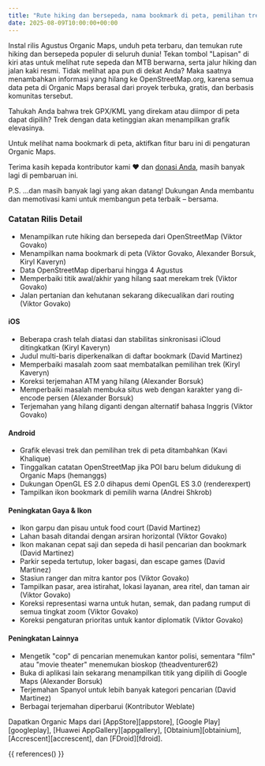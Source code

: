 ```yaml
---
title: "Rute hiking dan bersepeda, nama bookmark di peta, pemilihan trek, grafik elevasi, dan lainnya di rilis Agustus"
date: 2025-08-09T10:00:00+00:00
---
```


Instal rilis Agustus Organic Maps, unduh peta terbaru, dan temukan rute hiking dan bersepeda populer di seluruh dunia! Tekan tombol "Lapisan" di kiri atas untuk melihat rute sepeda dan MTB berwarna, serta jalur hiking dan jalan kaki resmi. Tidak melihat apa pun di dekat Anda? Maka saatnya menambahkan informasi yang hilang ke OpenStreetMap.org, karena semua data peta di Organic Maps berasal dari proyek terbuka, gratis, dan berbasis komunitas tersebut.

Tahukah Anda bahwa trek GPX/KML yang direkam atau diimpor di peta dapat dipilih? Trek dengan data ketinggian akan menampilkan grafik elevasinya.

Untuk melihat nama bookmark di peta, aktifkan fitur baru ini di pengaturan Organic Maps.

Terima kasih kepada kontributor kami ❤️ dan [donasi Anda](@/donate/index.id.md), masih banyak lagi di pembaruan ini.

P.S. ...dan masih banyak lagi yang akan datang! Dukungan Anda membantu dan memotivasi kami untuk membangun peta terbaik – bersama.

### Catatan Rilis Detail

- Menampilkan rute hiking dan bersepeda dari OpenStreetMap (Viktor Govako)
- Menampilkan nama bookmark di peta (Viktor Govako, Alexander Borsuk, Kiryl Kaveryn)
- Data OpenStreetMap diperbarui hingga 4 Agustus
- Memperbaiki titik awal/akhir yang hilang saat merekam trek (Viktor Govako)
- Jalan pertanian dan kehutanan sekarang dikecualikan dari routing (Viktor Govako)

#### iOS
- Beberapa crash telah diatasi dan stabilitas sinkronisasi iCloud ditingkatkan (Kiryl Kaveryn)
- Judul multi-baris diperkenalkan di daftar bookmark (David Martinez)
- Memperbaiki masalah zoom saat membatalkan pemilihan trek (Kiryl Kaveryn)
- Koreksi terjemahan ATM yang hilang (Alexander Borsuk)
- Memperbaiki masalah membuka situs web dengan karakter yang di-encode persen (Alexander Borsuk)
- Terjemahan yang hilang diganti dengan alternatif bahasa Inggris (Viktor Govako)

#### Android
- Grafik elevasi trek dan pemilihan trek di peta ditambahkan (Kavi Khalique)
- Tinggalkan catatan OpenStreetMap jika POI baru belum didukung di Organic Maps (hemanggs)
- Dukungan OpenGL ES 2.0 dihapus demi OpenGL ES 3.0 (renderexpert)
- Tampilkan ikon bookmark di pemilih warna (Andrei Shkrob)

#### Peningkatan Gaya & Ikon
- Ikon garpu dan pisau untuk food court (David Martinez)
- Lahan basah ditandai dengan arsiran horizontal (Viktor Govako)
- Ikon makanan cepat saji dan sepeda di hasil pencarian dan bookmark (David Martinez)
- Parkir sepeda tertutup, loker bagasi, dan escape games (David Martinez)
- Stasiun ranger dan mitra kantor pos (Viktor Govako)
- Tampilkan pasar, area istirahat, lokasi layanan, area ritel, dan taman air (Viktor Govako)
- Koreksi representasi warna untuk hutan, semak, dan padang rumput di semua tingkat zoom (Viktor Govako)
- Koreksi pengaturan prioritas untuk kantor diplomatik (Viktor Govako)

#### Peningkatan Lainnya
- Mengetik "cop" di pencarian menemukan kantor polisi, sementara "film" atau "movie theater" menemukan bioskop (theadventurer62)
- Buka di aplikasi lain sekarang menampilkan titik yang dipilih di Google Maps (Alexander Borsuk)
- Terjemahan Spanyol untuk lebih banyak kategori pencarian (David Martinez)
- Berbagai terjemahan diperbarui (Kontributor Weblate)

Dapatkan Organic Maps dari [AppStore][appstore], [Google Play][googleplay], [Huawei AppGallery][appgallery], [Obtainium][obtainium], [Accrescent][accrescent], dan [FDroid][fdroid].

{{ references() }}
